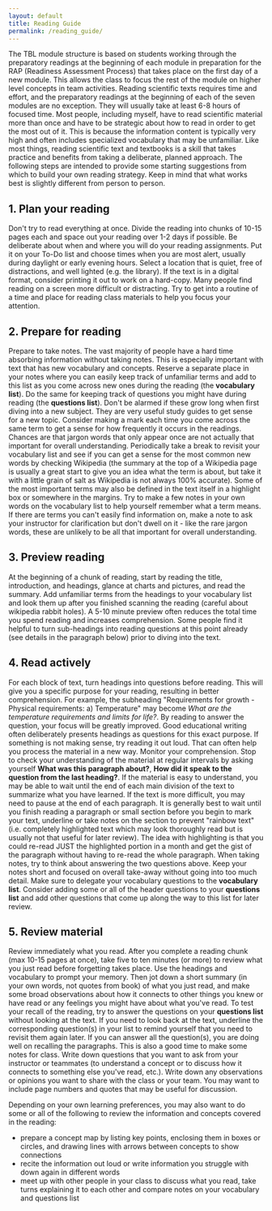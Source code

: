 ```yaml
---
layout: default
title: Reading Guide
permalink: /reading_guide/
---
```


The TBL module structure is based on students working through the preparatory readings at the beginning of each module in preparation for the RAP (Readiness Assessment Process) that takes place on the first day of a new module. This allows the class to focus the rest of the module on higher level concepts in team activities. Reading scientific texts requires time and effort, and the preparatory readings at the beginning of each of the seven modules are no exception. They will usually take at least 6-8 hours of focused time. Most people, including myself, have to read scientific material more than once and have to be strategic about how to read in order to get the most out of it. This is because the information content is typically very high and often includes specialized vocabulary that may be unfamiliar. Like most things, reading scientific text and textbooks is a skill that takes practice and benefits from taking a deliberate, planned approach. The following steps are intended to provide some starting suggestions from which to build your own reading strategy. Keep in mind that what works best is slightly different from person to person.

## 1. Plan your reading

Don't try to read everything at once. Divide the reading into chunks of 10-15 pages each and space out your reading over 1-2 days if possible. Be deliberate about when and where you will do your reading assignments. Put it on your To-Do list and choose times when you are most alert, usually during daylight or early evening hours. Select a location that is quiet, free of distractions, and well lighted (e.g. the library). If the text is in a digital format, consider printing it out to work on a hard-copy. Many people find reading on a screen more difficult or distracting. Try to get into a routine of a time and place for reading class materials to help you focus your attention.

## 2. Prepare for reading

Prepare to take notes. The vast majority of people have a hard time absorbing information without taking notes. This is especially important with text that has new vocabulary and concepts. Reserve a separate place in your notes where you can easily keep track of unfamiliar terms and add to this list as you come across new ones during the reading (the **vocabulary list**). Do the same for keeping track of questions you might have during reading (the **questions list**). Don't be alarmed if these grow long when first diving into a new subject. They are very useful study guides to get sense for a new topic. Consider making a mark each time you come across the same term to get a sense for how frequently it occurs in the readings. Chances are that jargon words that only appear once are not actually that important for overall understanding. Periodically take a break to revisit your vocabulary list and see if you can get a sense for the most common new words by checking Wikipedia (the summary at the top of a Wikipedia page is usually a great start to give you an idea what the term is about, but take it with a little grain of salt as Wikipedia is not always 100% accurate). Some of the most important terms may also be defined in the text itself in a highlight box or somewhere in the margins. Try to make a few notes in your own words on the vocabulary list to help yourself remember what a term means. If there are terms you can't easily find information on, make a note to ask your instructor for clarification but don't dwell on it - like the rare jargon words, these are unlikely to be all that important for overall understanding.

## 3. Preview reading

At the beginning of a chunk of reading, start by reading the title, introduction, and headings, glance at charts and pictures, and read the summary. Add unfamiliar terms from the headings to your vocabulary list and look them up after you finished scanning the reading (careful about wikipedia rabbit holes). A 5-10 minute preview often reduces the total time you spend reading and increases comprehension. Some people find it helpful to turn sub-headings into reading questions at this point already (see details in the paragraph below) prior to diving into the text.

## 4. Read actively

For each block of text, turn headings into questions before reading. This will give you a specific purpose for your reading, resulting in better comprehension. For example, the subheading "Requirements for growth - Physical requirements: a) Temperature" may become *What are the temperature requirements and limits for life?*. By reading to answer the question, your focus will be greatly improved. Good educational writing often deliberately presents headings as questions for this exact purpose. If something is not making sense, try reading it out loud. That can often help you process the material in a new way. Monitor your comprehension. Stop to check your understanding of the material at regular intervals by asking yourself **What was this paragraph about?**, **How did it speak to the question from the last heading?**. If the material is easy to understand, you may be able to wait until the end of each main division of the text to summarize what you have learned. If the text is more difficult, you may need to pause at the end of each paragraph. It is generally best to wait until you finish reading a paragraph or small section before you begin to mark your text, underline or take notes on the section to prevent "rainbow text" (i.e. completely highlighted text which may look thoroughly read but is usually not that useful for later review). The idea with highlighting is that you could re-read JUST the highlighted portion in a month and get the gist of the paragraph without having to re-read the whole paragraph. When taking notes, try to think about answering the two questions above. Keep your notes short and focused on overall take-away without going into too much detail. Make sure to delegate your vocabulary questions to the **vocabulary list**. Consider adding some or all of the header questions to your **questions list** and add other questions that come up along the way to this list for later review.

## 5. Review material

Review immediately what you read. After you complete a reading chunk (max 10-15 pages at once), take five to ten minutes (or more) to review what you just read before forgetting takes place. Use the headings and vocabulary to prompt your memory. Then jot down a short summary (in your own words, not quotes from book) of what you just read, and make some broad observations about how it connects to other things you knew or have read or any feelings you might have about what you've read. To test your recall of the reading, try to answer the questions on your **questions list** without looking at the text. If you need to look back at the text, underline the corresponding question(s) in your list to remind yourself that you need to revisit them again later. If you can answer all the question(s), you are doing well on recalling the paragraphs. This is also a good time to make some notes for class. Write down questions that you want to ask from your instructor or teammates (to understand a concept or to discuss how it connects to something else you've read, etc.). Write down any observations or opinions you want to share with the class or your team. You may want to include page numbers and quotes that may be useful for discussion.

Depending on your own learning preferences, you may also want to do some or all of the following to review the information and concepts covered in the reading:

 - prepare a concept map by listing key points, enclosing them in boxes or circles, and drawing lines with arrows between concepts to show connections
- recite the information out loud or write information you struggle with down again in different words
- meet up with other people in your class to discuss what you read, take turns explaining it to each other and compare notes on your vocabulary and questions list
